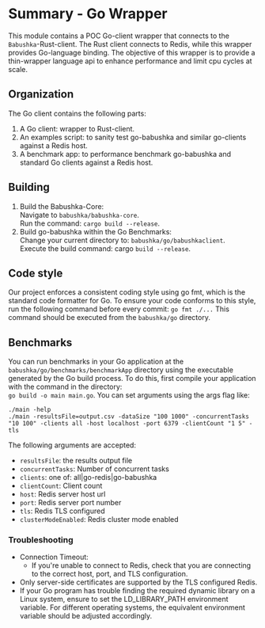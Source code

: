 # Summary - Go Wrapper

This module contains a POC Go-client wrapper that connects to the `Babushka`-Rust-client. The Rust client connects to
Redis, while this wrapper provides Go-language binding. The objective of this wrapper is to provide a thin-wrapper
language api to enhance performance and limit cpu cycles at scale.

## Organization

The Go client contains the following parts:

1. A Go client: wrapper to Rust-client.
2. An examples script: to sanity test go-babushka and similar go-clients against a Redis host.
3. A benchmark app: to performance benchmark go-babushka and standard Go clients against a Redis host.

## Building

1) Build the Babushka-Core:  
   Navigate to `babushka/babushka-core`.  
   Run the command: `cargo build --release`.
2) Build go-babushka within the Go Benchmarks:  
   Change your current directory to: `babushka/go/babushkaclient`.   
   Execute the build command: cargo `build --release`.  
## Code style


Our project enforces a consistent coding style using go fmt, which is the standard code formatter for Go. To ensure your code conforms to this style, run the following command before every commit: `go fmt ./...`
This command should be executed from the `babushka/go` directory.

## Benchmarks
You can run benchmarks in your Go application at the `babushka/go/benchmarks/benchmarkApp` directory using the executable generated by the Go build process. To do this, first compile your application with the command in the directory:    
`go build -o main main.go`. You can set arguments using the args flag like:

```shell
./main -help
./main -resultsFile=output.csv -dataSize "100 1000" -concurrentTasks "10 100" -clients all -host localhost -port 6379 -clientCount "1 5" -tls
```

The following arguments are accepted:
* `resultsFile`: the results output file
* `concurrentTasks`: Number of concurrent tasks
* `clients`: one of: all|go-redis|go-babushka
* `clientCount`: Client count
* `host`: Redis server host url
* `port`: Redis server port number
* `tls`: Redis TLS configured 
* `clusterModeEnabled`: Redis cluster mode enabled 

### Troubleshooting

* Connection Timeout:
    * If you're unable to connect to Redis, check that you are connecting to the correct host, port, and TLS configuration.
* Only server-side certificates are supported by the TLS configured Redis.
* If your Go program has trouble finding the required dynamic library on a Linux system, ensure to set the LD_LIBRARY_PATH environment variable. For different operating systems, the equivalent environment variable should be adjusted accordingly.

